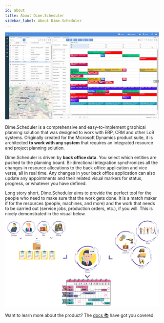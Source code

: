 ```yaml
---
id: about
title: About Dime.Scheduler
sidebar_label: About Dime.Scheduler
---
```


![Dime.Scheduler](../static/img/DS1.png)

Dime.Scheduler is a comprehensive and easy-to-implement graphical planning solution that was designed to work with ERP, CRM and other LoB systems. Originally created for the Microsoft Dynamics product suite, it is architected **to work with any system** that requires an integrated resource and project planning solution.

Dime.Scheduler is driven by **back office data**. You select which entities are pushed to the planning board. Bi-directional integration synchronizes all the changes in resource allocations to the back office application and vice versa, all in real time. Any changes in your back office application can also update any appointments and their related visual markers for status, progress, or whatever you have defined.

Long story short, Dime.Scheduler aims to provide the perfect tool for the people who need to make sure that the work gets done. It is a match maker if for the resources (people, machines, and more) and the work that needs to be carried out (service jobs, production orders, etc.), if you will. This is nicely demonstrated in the visual below.

![Dime.Scheduler](../static/img/DS.png)


Want to learn more about the product? The [docs 📚](https://docs.dimescheduler.com) have got you covered.

